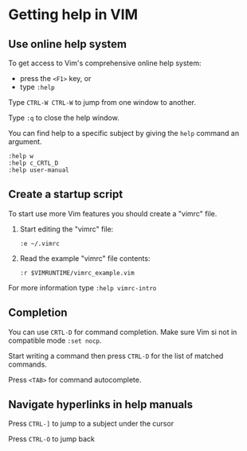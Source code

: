 # Getting help in VIM

## Use online help system

To get access to Vim's comprehensive online help system:

- press the `<F1>` key, or
- type `:help`

Type `CTRL-W CTRL-W` to jump from one window to another.

Type `:q` to close the help window.

You can find help to a specific subject by giving the `help` command an argument.

```console
:help w
:help c_CRTL_D
:help user-manual
```

## Create a startup script

To start use more Vim features you should create a "vimrc" file.

1. Start editing the "vimrc" file:

    `:e ~/.vimrc`

2. Read the example "vimrc" file contents:

    `:r $VIMRUNTIME/vimrc_example.vim`

For more information type `:help vimrc-intro`

## Completion

You can use `CRTL-D` for command completion. Make sure Vim si not in compatible mode `:set nocp`.

Start writing a command then press `CTRL-D` for the list of matched commands.

Press `<TAB>` for command autocomplete.

## Navigate hyperlinks in help manuals

Press `CTRL-]` to jump to a subject under the cursor

Press `CTRL-O` to jump back

